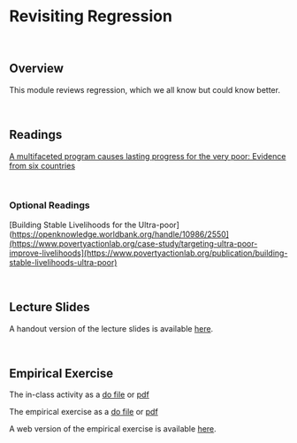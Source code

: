 # Revisiting Regression

<br>

## Overview  

This module reviews regression, which we all know but could know better.    

<br>

## Readings

[A multifaceted program causes lasting progress for the very poor: Evidence from six countries]([https://www.povertyactionlab.org/publication/balancing-act](https://www.science.org/doi/abs/10.1126/science.1260799))

<br>

### Optional Readings

[Building Stable Livelihoods for the Ultra-poor](https://openknowledge.worldbank.org/handle/10986/2550](https://www.povertyactionlab.org/case-study/targeting-ultra-poor-improve-livelihoods](https://www.povertyactionlab.org/publication/building-stable-livelihoods-ultra-poor)  

<br>

## Lecture Slides

A handout version of the lecture slides is available [here](ECON523-L2-regression-handout.pdf). 

<br>

## Empirical Exercise

The in-class activity as a [do file](https://github.com/pjakiela/ECON523/tree/gh-pages/exercises/in-class2.do) or [pdf](https://github.com/pjakiela/ECON523/tree/gh-pages/exercises/ECON-523-in-class2.pdf)

The empirical exercise as a [do file](https://github.com/pjakiela/ECON523/tree/gh-pages/exercises/E2-questions.do) or [pdf](https://github.com/pjakiela/ECON523/tree/gh-pages/exercises/ECON-523-E2-questions.pdf)

A web version of the empirical exercise is available [here](https://pjakiela.github.io/ECON523/exercises/E2-regression.html).

<br>


